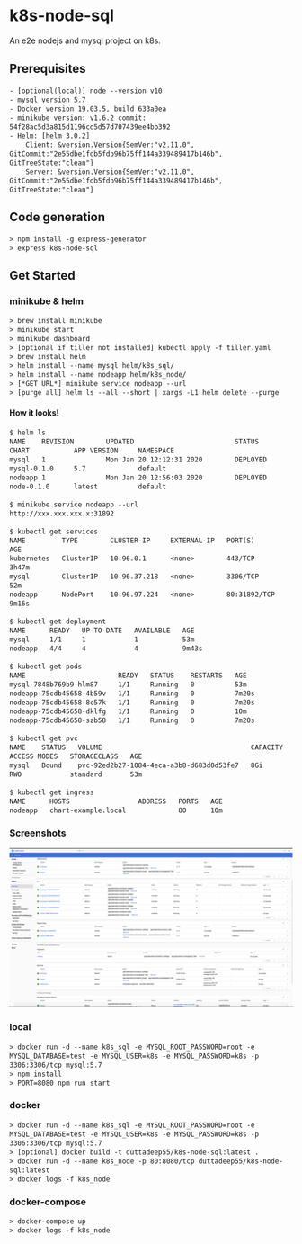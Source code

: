 # k8s-node-sql
An e2e nodejs and mysql project on k8s.

## Prerequisites
    - [optional(local)] node --version v10
    - mysql version 5.7
    - Docker version 19.03.5, build 633a0ea
    - minikube version: v1.6.2 commit: 54f28ac5d3a815d1196cd5d57d707439ee4bb392
    - Helm: [helm 3.0.2]
        Client: &version.Version{SemVer:"v2.11.0", GitCommit:"2e55dbe1fdb5fdb96b75ff144a339489417b146b", GitTreeState:"clean"}
        Server: &version.Version{SemVer:"v2.11.0", GitCommit:"2e55dbe1fdb5fdb96b75ff144a339489417b146b", GitTreeState:"clean"}

## Code generation
    > npm install -g express-generator
    > express k8s-node-sql

## Get Started

### minikube & helm
    > brew install minikube
    > minikube start
    > minikube dashboard
    > [optional if tiller not installed] kubectl apply -f tiller.yaml
    > brew install helm
    > helm install --name mysql helm/k8s_sql/
    > helm install --name nodeapp helm/k8s_node/
    > [*GET URL*] minikube service nodeapp --url
    > [purge all] helm ls --all --short | xargs -L1 helm delete --purge

#### How it looks!
```
$ helm ls
NAME    REVISION        UPDATED                         STATUS          CHART           APP VERSION     NAMESPACE
mysql   1               Mon Jan 20 12:12:31 2020        DEPLOYED        mysql-0.1.0     5.7             default  
nodeapp 1               Mon Jan 20 12:56:03 2020        DEPLOYED        node-0.1.0      latest          default 

$ minikube service nodeapp --url
http://xxx.xxx.xxx.x:31892

$ kubectl get services
NAME         TYPE        CLUSTER-IP     EXTERNAL-IP   PORT(S)        AGE
kubernetes   ClusterIP   10.96.0.1      <none>        443/TCP        3h47m
mysql        ClusterIP   10.96.37.218   <none>        3306/TCP       52m
nodeapp      NodePort    10.96.97.224   <none>        80:31892/TCP   9m16s

$ kubectl get deployment
NAME      READY   UP-TO-DATE   AVAILABLE   AGE
mysql     1/1     1            1           53m
nodeapp   4/4     4            4           9m43s

$ kubectl get pods
NAME                       READY   STATUS    RESTARTS   AGE
mysql-7848b769b9-hlm87     1/1     Running   0          53m
nodeapp-75cdb45658-4b59v   1/1     Running   0          7m20s
nodeapp-75cdb45658-8c57k   1/1     Running   0          7m20s
nodeapp-75cdb45658-dklfg   1/1     Running   0          10m
nodeapp-75cdb45658-szb58   1/1     Running   0          7m20s

$ kubectl get pvc
NAME    STATUS   VOLUME                                     CAPACITY   ACCESS MODES   STORAGECLASS   AGE
mysql   Bound    pvc-92ed2b27-1084-4eca-a3b8-d683d0d53fe7   8Gi        RWO            standard       53m

$ kubectl get ingress
NAME      HOSTS                 ADDRESS   PORTS   AGE
nodeapp   chart-example.local             80      10m
``` 

### Screenshots
![K8s Dashboard](https://github.com/duttadeep55/k8s-node-sql/blob/master/images/kube_dashboard.png)

### local
    > docker run -d --name k8s_sql -e MYSQL_ROOT_PASSWORD=root -e MYSQL_DATABASE=test -e MYSQL_USER=k8s -e MYSQL_PASSWORD=k8s -p 3306:3306/tcp mysql:5.7
    > npm install
    > PORT=8080 npm run start

### docker
    > docker run -d --name k8s_sql -e MYSQL_ROOT_PASSWORD=root -e MYSQL_DATABASE=test -e MYSQL_USER=k8s -e MYSQL_PASSWORD=k8s -p 3306:3306/tcp mysql:5.7
    > [optional] docker build -t duttadeep55/k8s-node-sql:latest .
    > docker run -d --name k8s_node -p 80:8080/tcp duttadeep55/k8s-node-sql:latest
    > docker logs -f k8s_node

### docker-compose
    > docker-compose up
    > docker logs -f k8s_node